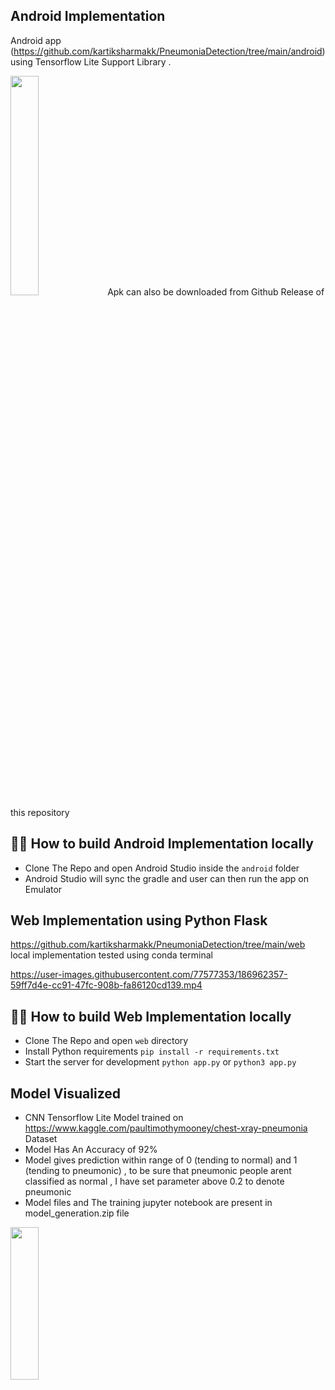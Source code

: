 ## Android Implementation 
Android app (https://github.com/kartiksharmakk/PneumoniaDetection/tree/main/android) using Tensorflow Lite Support Library . 

<img src="https://user-images.githubusercontent.com/77577353/185475647-d14bd5fe-3458-4066-a244-1e57cfcbbd50.gif" width="30%" height="30%"/>
Apk can also be downloaded from Github Release of this repository

## 💁‍♂️ How to build Android Implementation locally
- Clone The Repo and open Android Studio inside the `android` folder
- Android Studio will sync the gradle and user can then run the app on Emulator 


## Web Implementation using Python Flask 
https://github.com/kartiksharmakk/PneumoniaDetection/tree/main/web
local implementation tested using conda terminal 


https://user-images.githubusercontent.com/77577353/186962357-59ff7d4e-cc91-47fc-908b-fa86120cd139.mp4


## 💁‍♂️ How to build Web Implementation locally
- Clone The Repo and open `web` directory
- Install Python requirements `pip install -r requirements.txt`
- Start the server for development `python app.py` or `python3 app.py `


## Model Visualized

- CNN Tensorflow Lite Model trained on https://www.kaggle.com/paultimothymooney/chest-xray-pneumonia Dataset 
- Model Has An Accuracy of 92%
- Model gives prediction within range of 0 (tending to normal)  and 1 (tending to pneumonic) , to be sure that pneumonic people arent classified as normal , I have set   parameter above 0.2 to denote pneumonic
- Model files and The training jupyter notebook are present in model_generation.zip file

<img src="https://raw.githubusercontent.com/kartiksharmakk/PneumoniaDetection/main/pneumonia_detection_visualized.png" width="30%" height="25%"/>
